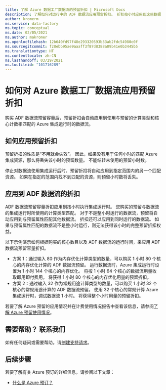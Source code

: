 ```yaml
---
title: 了解 Azure 数据工厂数据流的预留折扣 | Microsoft Docs
description: 了解如何对运行中的 ADF 数据流应用预留折扣。 折扣按小时应用到这些数据流。
author: kromerm
ms.service: data-factory
ms.topic: conceptual
ms.date: 02/05/2021
ms.author: makromer
ms.openlocfilehash: 12b640fd97f48e293320593b33ab2fdc54980c0f
ms.sourcegitcommit: f28ebb95ae9aaaff3f87d8388a09b41e0b3445b5
ms.translationtype: HT
ms.contentlocale: zh-CN
ms.lasthandoff: 03/29/2021
ms.locfileid: "101716289"
---
```

# <a name="how-a-reservation-discount-is-applied-to-azure-data-factory-data-flows"></a>如何对 Azure 数据工厂数据流应用预留折扣

购买 ADF 数据流预留容量后，预留折扣会自动应用到使用与预留的计算类型和核心计数相匹配的 Azure 集成运行时的数据流。

## <a name="how-reservation-discount-is-applied"></a>如何应用预留折扣

预留折扣的性质是“不用就会失效”。 因此，如果没有用于任何小时的匹配 Azure 集成资源，那么将丢失该小时的预留数量。 不能结转未使用的预留小时数。

停止对数据流使用集成运行后时，预留折扣将自动应用到指定范围内的另一个匹配资源。 如果在指定的范围内找不到匹配的资源，则预留小时数将丢失。

## <a name="discount-applied-to-adf-data-flows"></a>应用到 ADF 数据流的折扣

ADF 数据流预留容量折扣应用到按小时执行集成运行时。 您购买的预留与数据流的集成运行时所使用的计算类型匹配。 对于不是整小时运行的数据流，预留将自动应用到与预留属性匹配其他数据流。 折扣还可以应用到同时运行的数据流。 如果与预留属性匹配的数据流不是整小时运行，则无法获得该小时的完整预留折扣权益。

以下示例演示如何根据购买的核心数目以及 ADF 数据流的运行时间，来应用 ADF 数据流预留容量折扣。

- 方案 1：通过输入 80 作为内存优化计算类型的数量，可以购买 1 小时 80 个核心的内存优化计算的 ADF 数据流预留。 运行数据流时，Azure 集成运行时设置为 1 小时 144 个核心的内存优化。 将按 1 小时 64 个核心的数据流用量收取即用即付费用。 将获得 1 小时 80 个核心的内存优化用量的预留折扣。
- 方案 2：通过输入 32 作为常规用途计算类型的数量，可以购买 1 小时 32 个核心的常规用途计算的 ADF 数据流预留。 使用 32 个核心的常规计算 Azure 集成运行时，调试数据流 1 小时。 将获得整个小时用量的预留折扣。

若要了解 Azure 预留的应用情况并在计费使用情况报告中查看该信息，请参阅[了解 Azure 预留使用情况](../cost-management-billing/reservations/understand-reserved-instance-usage-ea.md)。

## <a name="need-help-contact-us"></a>需要帮助？ 联系我们

如有任何疑问或需要帮助，请[创建支持请求](https://go.microsoft.com/fwlink/?linkid=2083458)。

## <a name="next-steps"></a>后续步骤

若要了解有关 Azure 预订的详细信息，请参阅以下文章：

- [什么是 Azure 预订？](../cost-management-billing/reservations/save-compute-costs-reservations.md)